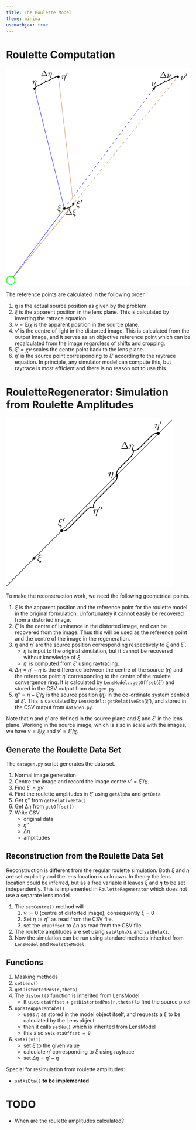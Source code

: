 ```yaml
---
title: The Roulette Model
theme: minima
usemathjax: true
---
```



# Roulette Computation

![Class diagram](points.svg)

The reference points are calculated in the following order

1. $\eta$ is the actual source position as given by the problem.
1. $\xi$ is the apparent position in the lens plane.
   This is calculated by inverting the ratrace equation.
2. $\nu=\xi/\chi$ is the apparent position in the source plane.
4. $\nu'$ is the centre of light in the distorted image.
   This is calculated from the output image, and it serves as
   an objective reference point which can be recalculated from the
   image regardless of shifts and cropping.
5. $\xi'=\chi\nu$ scales the centre point back to the lens plane.
5. $\eta'$ is the source point corresponding to $\xi'$ according
   to the raytrace equation.
   In principle, any simulator model can compute this, but raytrace
   is most efficient and there is no reason not to use this.



# RouletteRegenerator: Simulation from Roulette Amplitudes 

![Class diagram](relativeeta.svg)

To make the reconstruction work, we need the following geometrical 
points.

1.  $\xi$ is the apparent position and the reference point for the
    roulette model in the original formulation.  Unfortunately
    it cannot easily be recovered from a distorted image.
2.  $\xi'$ is the centre of luminence in the distorted image, and
    can be recovered from the image.
    Thus this will be used as the reference point and the centre of the
    image in the regeneration.
3.  $\eta$ and $\eta'$ are the source position corresponding respectively
    to $\xi$ and $\xi'$.
    - $\eta$ is input to the original simulation, but it cannot be recovered
      without knowledge of $\xi$
    - $\eta'$ is computed from $\xi'$ using raytracing.
4.  $\Delta\eta=\eta'-\eta$ is the difference between the centre of the source
    ($\eta$) and the reference point $\eta'$ corresponding to the centre of the
    roulette convergence ring.
    It is calculated by `LensModel::getOffset`$(\xi')$ 
    and stored in the CSV output from `datagen.py`.
4.  $\eta''=\eta-\xi'/\chi$ is the source position ($\eta$) in the co-ordinate system
    centred at $\xi'$.  This is calculated by `LensModel::getRelativeEta`$(\xi')$,
    and stored in the CSV output from `datagen.py`.

Note that $\eta$ and $\eta'$ are defined in the source plane and $\xi$ and $\xi'$
in the lens plane.  Working in the source image, which is also in scale with the
images, we have $\nu=\xi/\chi$ and $\nu'=\xi'/\chi$.

## Generate the Roulette Data Set

The `datagen.py` script generates the data set.

1.  Normal image generation
2.  Centre the image and record the image centre $\nu'=\xi'/\chi$.
3.  Find $\xi'=\chi\nu'$
4.  Find the roulette amplitudes in $\xi'$ using `getAlpha` and `getBeta`
4.  Get $\eta''$ from `getRelativeEta()`
5.  Get $\Delta\eta$ from `getOffset()`
5.  Write CSV
    - original data
    - $\eta''$
    - $\Delta\eta$
    - amplitudes

## Reconstruction from the Roulette Data Set

Reconstruction is different from the regular roulette simulation.
Both $\xi$ and $\eta$ are set explicitly and the lens location is unknown.
In theory the lens location could be inferred, but as a free variable it leaves
$\xi$ and $\eta$ to be set independently.
This is implemented in `RouletteRegenerator` which does not use a separate lens
model.

1. The `setCentre()` method will
    1. $\nu := 0$ (centre of distorted image); consequently $\xi=0$
    2. Set $\eta := \eta''$ as read from the CSV file.
    2. set the `etaOffset` to $\Delta\eta$ as read from the CSV file
2. The roulette amplitudes are set using `setAlphaXi` and `setBetaXi`.
3. Now the simulation can be run using standard methods inherited from
   `LensModel` and `RouletteModel`.

## Functions

1. Masking methods
2. `setLens()`
3. `getDistortedPos(r,theta)`
4. The `distort()` function is inherited from LensModel.
    + It uses `etaOffset` + `getDistortedPos(r,theta)` to find the source pixel
5. `updateApparentAbs()`
    + uses $\eta$ as stored in the model object itself, and requests a $\xi$ to be
      calculated by the Lens object.
    + then it calls `setNu()` which is inherited from LensModel
    + this also sets `etaOffset = 0`
6. `setXi(xi1)`
    + set $\xi$ to the given value
    + calculate $\eta'$ corresponding to $\xi$ using raytrace
    + set $\Delta\eta=\eta'-\eta$

Special for resimulation from roulette amplitudes:

+ `setXiEta()` **to be implemented**

# TODO

+ When are the roulette amplitudes calculated?
